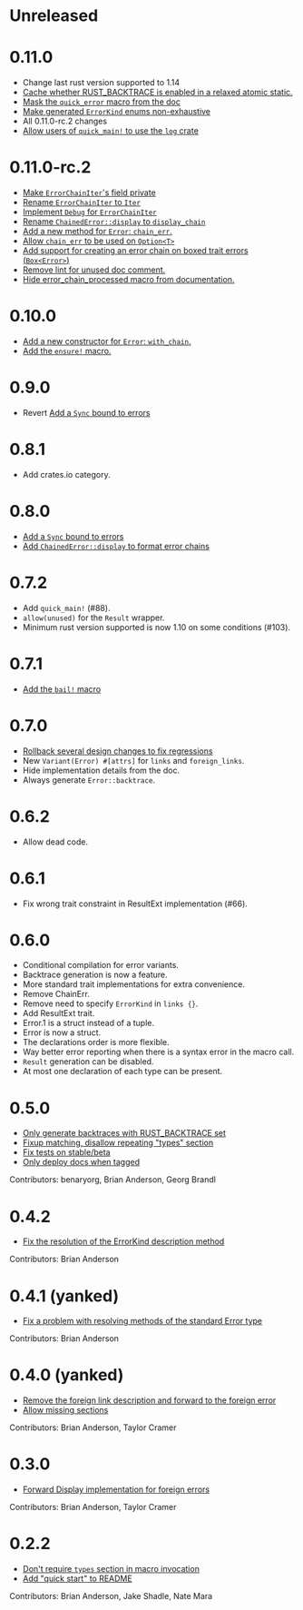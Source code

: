# Unreleased

# 0.11.0

- Change last rust version supported to 1.14
- [Cache whether RUST_BACKTRACE is enabled in a relaxed atomic static.](https://github.com/rust-lang-nursery/error-chain/pull/210)
- [Mask the `quick_error` macro from the doc](https://github.com/rust-lang-nursery/error-chain/pull/210)
- [Make generated `ErrorKind` enums non-exhaustive](https://github.com/rust-lang-nursery/error-chain/pull/193)
- All 0.11.0-rc.2 changes
- [Allow users of `quick_main!` to use the `log` crate](https://github.com/rust-lang-nursery/error-chain/pull/216)

# 0.11.0-rc.2

- [Make `ErrorChainIter`'s field private](https://github.com/rust-lang-nursery/error-chain/issues/178)
- [Rename `ErrorChainIter` to `Iter`](https://github.com/rust-lang-nursery/error-chain/issues/168)
- [Implement `Debug` for `ErrorChainIter`](https://github.com/rust-lang-nursery/error-chain/issues/169)
- [Rename `ChainedError::display` to `display_chain`](https://github.com/rust-lang-nursery/error-chain/issues/180)
- [Add a new method for `Error`: `chain_err`.](https://github.com/rust-lang-nursery/error-chain/pull/141)
- [Allow `chain_err` to be used on `Option<T>`](https://github.com/rust-lang-nursery/error-chain/pull/156)
- [Add support for creating an error chain on boxed trait errors (`Box<Error>`)](https://github.com/rust-lang-nursery/error-chain/pull/156)
- [Remove lint for unused doc comment.](https://github.com/rust-lang-nursery/error-chain/pull/199)
- [Hide error_chain_processed macro from documentation.](https://github.com/rust-lang-nursery/error-chain/pull/212)

# 0.10.0

- [Add a new constructor for `Error`: `with_chain`.](https://github.com/rust-lang-nursery/error-chain/pull/126)
- [Add the `ensure!` macro.](https://github.com/rust-lang-nursery/error-chain/pull/135)

# 0.9.0

- Revert [Add a `Sync` bound to errors](https://github.com/rust-lang-nursery/error-chain/pull/110)

# 0.8.1

- Add crates.io category.

# 0.8.0

- [Add a `Sync` bound to errors](https://github.com/rust-lang-nursery/error-chain/pull/110)
- [Add `ChainedError::display` to format error chains](https://github.com/rust-lang-nursery/error-chain/pull/113)

# 0.7.2

- Add `quick_main!` (#88).
- `allow(unused)` for the `Result` wrapper.
- Minimum rust version supported is now 1.10 on some conditions (#103).

# 0.7.1

- [Add the `bail!` macro](https://github.com/rust-lang-nursery/error-chain/pull/76)

# 0.7.0

- [Rollback several design changes to fix regressions](https://github.com/rust-lang-nursery/error-chain/pull/75)
- New `Variant(Error) #[attrs]` for `links` and `foreign_links`.
- Hide implementation details from the doc.
- Always generate `Error::backtrace`.

# 0.6.2

- Allow dead code.

# 0.6.1

- Fix wrong trait constraint in ResultExt implementation (#66).

# 0.6.0

- Conditional compilation for error variants.
- Backtrace generation is now a feature.
- More standard trait implementations for extra convenience.
- Remove ChainErr.
- Remove need to specify `ErrorKind` in `links {}`.
- Add ResultExt trait.
- Error.1 is a struct instead of a tuple.
- Error is now a struct.
- The declarations order is more flexible.
- Way better error reporting when there is a syntax error in the macro call.
- `Result` generation can be disabled.
- At most one declaration of each type can be present.

# 0.5.0

- [Only generate backtraces with RUST_BACKTRACE set](https://github.com/rust-lang-nursery/error-chain/pull/27)
- [Fixup matching, disallow repeating "types" section](https://github.com/rust-lang-nursery/error-chain/pull/26)
- [Fix tests on stable/beta](https://github.com/rust-lang-nursery/error-chain/pull/28)
- [Only deploy docs when tagged](https://github.com/rust-lang-nursery/error-chain/pull/30)

Contributors: benaryorg, Brian Anderson, Georg Brandl

# 0.4.2

- [Fix the resolution of the ErrorKind description method](https://github.com/rust-lang-nursery/error-chain/pull/24)

Contributors: Brian Anderson

# 0.4.1 (yanked)

- [Fix a problem with resolving methods of the standard Error type](https://github.com/rust-lang-nursery/error-chain/pull/22)

Contributors: Brian Anderson

# 0.4.0 (yanked)

- [Remove the foreign link description and forward to the foreign error](https://github.com/rust-lang-nursery/error-chain/pull/19)
- [Allow missing sections](https://github.com/rust-lang-nursery/error-chain/pull/17)

Contributors: Brian Anderson, Taylor Cramer

# 0.3.0

- [Forward Display implementation for foreign errors](https://github.com/rust-lang-nursery/error-chain/pull/13)

Contributors: Brian Anderson, Taylor Cramer

# 0.2.2

- [Don't require `types` section in macro invocation](https://github.com/rust-lang-nursery/error-chain/pull/8)
- [Add "quick start" to README](https://github.com/rust-lang-nursery/error-chain/pull/9)

Contributors: Brian Anderson, Jake Shadle, Nate Mara
